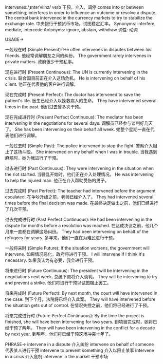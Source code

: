 intervenes:/ˌɪntərˈviːnz/
verb
干预，介入，调停
comes into or between something; interferes in order to influence an outcome or resolve a dispute.
The central bank intervened in the currency markets to try to stabilize the exchange rate. 中央银行干预货币市场，试图稳定汇率。
Synonyms: interfere, mediate, intercede
Antonyms: ignore, abstain, withdraw
词性: 动词


USAGE->

一般现在时 (Simple Present):
He often intervenes in disputes between his friends. 他经常调解朋友之间的纠纷。
The government rarely intervenes in private matters. 政府很少干预私事。

现在进行时 (Present Continuous):
The UN is currently intervening in the crisis. 联合国目前正在介入这场危机。
He is intervening on behalf of his client. 他正在代表他的客户进行调解。

现在完成时 (Present Perfect):
The doctor has intervened to save the patient's life. 医生已经介入以挽救病人的生命。
They have intervened several times in the past. 他们过去曾多次干预。


现在完成进行时 (Present Perfect Continuous):
The mediator has been intervening in the negotiations for several days. 调解员已经参与谈判好几天了。
She has been intervening on their behalf all week. 她整个星期一直在代表他们进行调解。


一般过去时 (Simple Past):
The police intervened to stop the fight. 警察介入阻止了这场斗殴。
She intervened on my behalf when I was in trouble. 当我遇到麻烦时，她为我进行了干预。

过去进行时 (Past Continuous):
They were intervening in the situation when the riot started.  当骚乱开始时，他们正在介入处理情况。
He was intervening to help the injured man. 他正在介入帮助受伤的男子。

过去完成时 (Past Perfect):
The teacher had intervened before the argument escalated. 在争吵升级之前，老师已经介入了。
They had intervened several times before the final decision was made. 在最终决定做出之前，他们已经进行了几次干预。


过去完成进行时 (Past Perfect Continuous):
He had been intervening in the dispute for months before a resolution was reached. 在达成决议之前，他几个月来一直都在调解这场纠纷。
They had been intervening on behalf of the refugees for years. 多年来，他们一直在为难民进行干预。

一般将来时 (Simple Future):
If the situation worsens, the government will intervene. 如果情况恶化，政府将进行干预。
I will intervene if I think it's necessary. 如果我认为有必要，我会进行干预。


将来进行时 (Future Continuous):
The president will be intervening in the negotiations next week. 总统下周将介入谈判。
They will be intervening to try and prevent a strike. 他们将进行干预以试图阻止罢工。


将来完成时 (Future Perfect):
By next month, the court will have intervened in the case. 到下个月，法院将已经介入此案。
They will have intervened before the situation gets out of control. 在情况失控之前，他们将已经进行了干预。


将来完成进行时 (Future Perfect Continuous):
By the time the project is finished, she will have been intervening for two years. 到项目完成时，她将已经干预了两年。
They will have been intervening in the conflict for a decade by next year. 到明年，他们将已经干预这场冲突十年了。



PHRASE->
intervene in a dispute  介入纠纷
intervene on behalf of someone  代表某人进行干预
intervene to prevent something  介入以阻止某事
intervene in a crisis  介入危机
intervene in the market  干预市场
